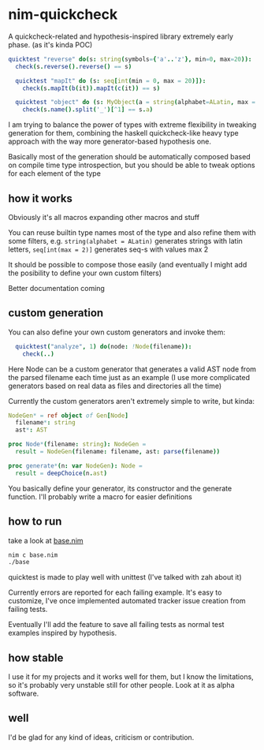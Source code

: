 # nim-quickcheck

A quickcheck-related and hypothesis-inspired library extremely early phase. (as it's kinda POC)

```nim
quicktest "reverse" do(s: string(symbols={'a'..'z'}, min=0, max=20)):
  check(s.reverse().reverse() == s)
```


```nim
  quicktest "mapIt" do (s: seq[int(min = 0, max = 20)]):
    check(s.mapIt(b(it)).mapIt(c(it)) == s)
```

```nim
  quicktest "object" do (s: MyObject(a = string(alphabet=ALatin, max = 20))):
	check(s.name().split('_')[^1] == s.a)
```

I am trying to balance the power of types with extreme flexibility in tweaking 
generation for them, combining the haskell quickcheck-like heavy type approach with 
the way more generator-based hypothesis one.

Basically most of the generation should be automatically composed based on compile time
type introspection, but you should be able to tweak options for each element of the type

## how it works

Obviously it's all macros expanding other macros and stuff

You can reuse builtin type names most of the type and also refine them with some filters, e.g.
`string(alphabet = ALatin)` generates strings with latin letters, `seq[int(max = 2)]` generates seq-s with values max 2

It should be possible to compose those easily (and eventually I might add the posibility to define your own custom filters)

Better documentation coming

## custom generation

You can also define your own custom generators and invoke them:

```nim
  quicktest("analyze", 1) do(node: !Node(filename)):
    check(..)
```

Here Node can be a custom generator that generates a valid AST node from the parsed filename each time just as an example (I use more complicated generators based on real data as files and directories all the time)

Currently the custom generators aren't extremely simple to write, but kinda:

```nim
NodeGen* = ref object of Gen[Node]
  filename*: string
  ast*: AST

proc Node*(filename: string): NodeGen =
  result = NodeGen(filename: filename, ast: parse(filename))

proc generate*(n: var NodeGen): Node =
  result = deepChoice(n.ast)
```

You basically define your generator, its constructor and the generate function.
I'll probably write a macro for easier definitions

## how to run

take a look at [base.nim](base.nim)

```bash
nim c base.nim
./base
```

quicktest is made to play well with unittest (I've talked with zah about it)

Currently errors are reported for each failing example. It's easy to customize,
I've once implemented automated tracker issue creation from failing tests.

Eventually I'll add the feature to save all failing tests as normal test examples inspired by hypothesis.

## how stable

I use it for my projects and it works well for them, but I know the limitations, so it's probably very
unstable still for other people. Look at it as alpha software.

## well

I'd be glad for any kind of ideas, criticism or contribution. 

